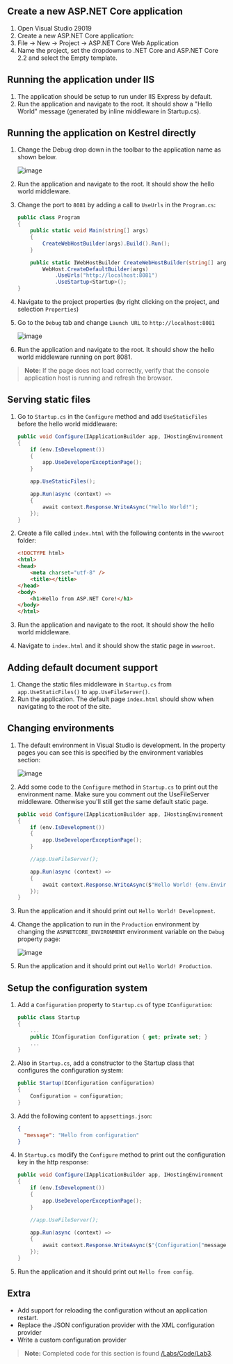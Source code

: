 
## Create a new ASP.NET Core application

1. Open Visual Studio 29019
1. Create a new ASP.NET Core application:
  1. File -> New -> Project -> ASP.NET Core Web Application
  2. Name the project, set the dropdowns to .NET Core and ASP.NET Core 2.2 and select the Empty template.

## Running the application under IIS

1. The application should be setup to run under IIS Express by default.
1. Run the application and navigate to the root. It should show a "Hello World" message (generated by inline middleware in Startup.cs).

## Running the application on Kestrel directly

1. Change the Debug drop down in the toolbar to the application name as shown below.
  
    ![image](Images/run-with-kestrel.png)

1. Run the application and navigate to the root. It should show the hello world middleware.
1. Change the port to `8081` by adding a call to `UseUrls` in the `Program.cs`:

    ``` c#
    public class Program
    {
        public static void Main(string[] args)
        {
            CreateWebHostBuilder(args).Build().Run();
        }
    
        public static IWebHostBuilder CreateWebHostBuilder(string[] args) =>
            WebHost.CreateDefaultBuilder(args)
                .UseUrls("http://localhost:8081")
                .UseStartup<Startup>();
    }
    ```
1. Navigate to the project properties (by right clicking on the project, and selection `Properties`)
1. Go to the `Debug` tab and change `Launch URL` to `http://localhost:8081`

   ![image](/Labs/Images/run-with-kestrel.png)

1. Run the application and navigate to the root. It should show the hello world middleware running on port 8081.

> **Note:** If the page does not load correctly, verify that the console application host is running and refresh the browser.

## Serving static files

1. Go to `Startup.cs` in the `Configure` method and add `UseStaticFiles` before the hello world middleware:

    ``` c#
    public void Configure(IApplicationBuilder app, IHostingEnvironment env)
    {
        if (env.IsDevelopment())
        {
            app.UseDeveloperExceptionPage();
        }
    
        app.UseStaticFiles();
    
        app.Run(async (context) =>
        {
            await context.Response.WriteAsync("Hello World!");
        });
    }
    ```
  
1. Create a file called `index.html` with the following contents in the `wwwroot` folder:

    ```html
    <!DOCTYPE html>
    <html>
    <head>
        <meta charset="utf-8" />
        <title></title>
    </head>
    <body>
        <h1>Hello from ASP.NET Core!</h1>
    </body>
    </html>
    ```

1. Run the application and navigate to the root. It should show the hello world middleware.
1. Navigate to `index.html` and it should show the static page in `wwwroot`.

## Adding default document support

1. Change the static files middleware in `Startup.cs` from `app.UseStaticFiles()` to `app.UseFileServer()`.
1. Run the application. The default page `index.html` should show when navigating to the root of the site.

## Changing environments

1. The default environment in Visual Studio is development. In the property pages you can see this is specified by the environment variables section:

    ![image](https://cloud.githubusercontent.com/assets/95136/15806164/a57a79a2-2b3d-11e6-9551-9e106036e0c0.png)

1. Add some code to the `Configure` method in `Startup.cs` to print out the environment name. Make sure you comment out the UseFileServer middleware. Otherwise you'll still get the same default static page.

    ``` c#
    public void Configure(IApplicationBuilder app, IHostingEnvironment env)
    {
        if (env.IsDevelopment())
        {
            app.UseDeveloperExceptionPage();
        }
    
        //app.UseFileServer();
    
        app.Run(async (context) =>
        {
            await context.Response.WriteAsync($"Hello World! {env.EnvironmentName}");
        });
    }
    ```
1. Run the application and it should print out `Hello World! Development`. 
1. Change the application to run in the `Production` environment by changing the `ASPNETCORE_ENVIRONMENT` environment variable on the `Debug` property page:
 
    ![image](https://cloud.githubusercontent.com/assets/95136/15806196/9b52efee-2b3e-11e6-851b-35765d5b2a4d.png)

1. Run the application and it should print out `Hello World! Production`.

## Setup the configuration system

1. Add a `Configuration` property to `Startup.cs` of type `IConfiguration`:

    ``` c#
    public class Startup
    {
        ...
        public IConfiguration Configuration { get; private set; }
        ...
    }
    ```

1. Also in `Startup.cs`, add a constructor to the Startup class that configures the configuration system:

    ``` c#
    public Startup(IConfiguration configuration)
    {
        Configuration = configuration;
    }
    ```
1. Add the following content to `appsettings.json`:
  
    ```JSON
    {
      "message": "Hello from configuration"
    }
    ```
1. In `Startup.cs` modify the `Configure` method to print out the configuration key in the http response:

    ```C#
    public void Configure(IApplicationBuilder app, IHostingEnvironment env)
    {
        if (env.IsDevelopment())
        {
            app.UseDeveloperExceptionPage();
        }

        //app.UseFileServer();

        app.Run(async (context) =>
        {
            await context.Response.WriteAsync($"{Configuration["message"]}");
        });
    }
    ```

1. Run the application and it should print out `Hello from config`.

## Extra
- Add support for reloading the configuration without an application restart.
- Replace the JSON configuration provider with the XML configuration provider
- Write a custom configuration provider

> **Note:** Completed code for this section is found [/Labs/Code/Lab3](/Labs/Code/Lab3).
